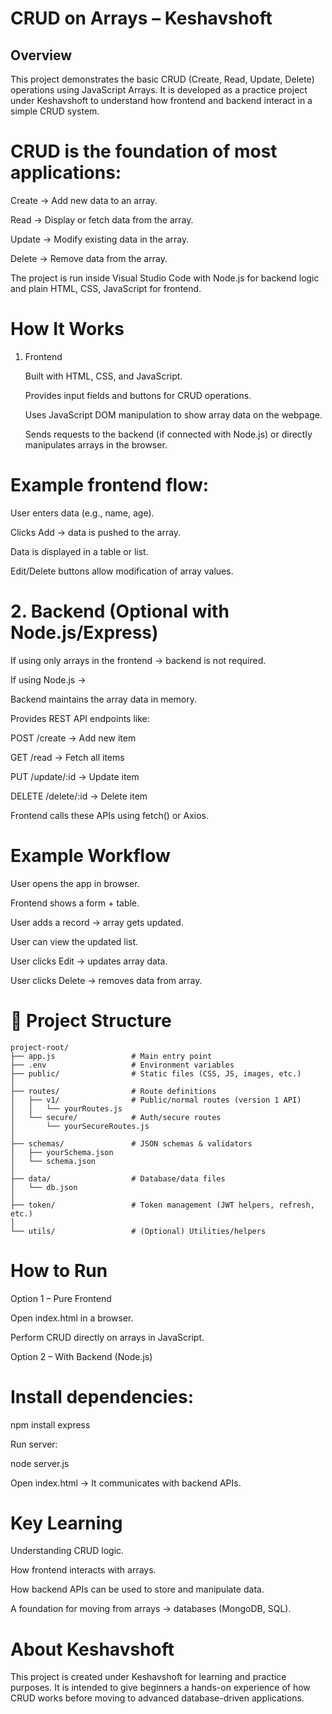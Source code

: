 #                                   CRUD on Arrays – Keshavshoft

## Overview
This project demonstrates the basic CRUD (Create, Read, Update, Delete) operations using JavaScript Arrays. It is developed as a practice project under Keshavshoft to understand how frontend and backend interact in a simple CRUD system.

# CRUD is the foundation of most applications:

   Create → Add new data to an array.

   Read → Display or fetch data from the array.

   Update → Modify existing data in the array.

   Delete → Remove data from the array.

   The project is run inside Visual Studio Code with Node.js for backend logic and plain HTML, CSS, JavaScript for frontend.

# How It Works
1. Frontend

   Built with HTML, CSS, and JavaScript.

   Provides input fields and buttons for CRUD operations.

   Uses JavaScript DOM manipulation to show array data on the webpage.

   Sends requests to the backend (if connected with Node.js) or directly manipulates arrays in the browser.

# Example frontend flow:

   User enters data (e.g., name, age).

   Clicks Add → data is pushed to the array.

   Data is displayed in a table or list.

   Edit/Delete buttons allow modification of array values.

# 2. Backend (Optional with Node.js/Express) 

   If using only arrays in the frontend → backend is not required.

   If using Node.js →

   Backend maintains the array data in memory.

   Provides REST API endpoints like:

   POST /create → Add new item

   GET /read → Fetch all items

   PUT /update/:id → Update item

   DELETE /delete/:id → Delete item

   Frontend calls these APIs using fetch() or Axios.

# Example Workflow

   User opens the app in browser.

   Frontend shows a form + table.

   User adds a record → array gets updated.

   User can view the updated list.

   User clicks Edit → updates array data.

   User clicks Delete → removes data from array.

# 📂 Project Structure
```
project-root/
├── app.js                 # Main entry point
├── .env                   # Environment variables
├── public/                # Static files (CSS, JS, images, etc.)
│
├── routes/                # Route definitions
│   ├── v1/                # Public/normal routes (version 1 API)
│   │   └── yourRoutes.js
│   └── secure/            # Auth/secure routes
│       └── yourSecureRoutes.js
│
├── schemas/               # JSON schemas & validators
│   ├── yourSchema.json
│   └── schema.json
│
├── data/                  # Database/data files
│   └── db.json
│
├── token/                 # Token management (JWT helpers, refresh, etc.)
│
└── utils/                 # (Optional) Utilities/helpers 
```
# How to Run
 Option 1 – Pure Frontend

 Open index.html in a browser.

 Perform CRUD directly on arrays in JavaScript.

 Option 2 – With Backend (Node.js)

# Install dependencies:

  npm install express


  Run server:

  node server.js

  Open index.html → It communicates with backend APIs.

#  Key Learning

   Understanding CRUD logic.

   How frontend interacts with arrays.

   How backend APIs can be used to store and manipulate data.

   A foundation for moving from arrays → databases (MongoDB, SQL).

# About Keshavshoft

  This project is created under Keshavshoft for learning and practice purposes. It is intended to give beginners a hands-on experience of how CRUD works before moving to advanced database-driven applications.
